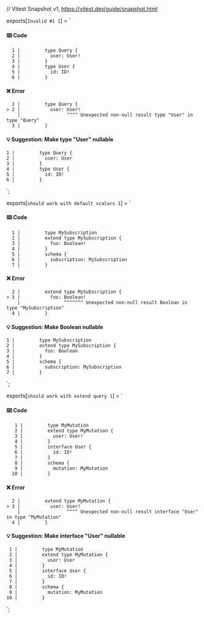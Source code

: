 // Vitest Snapshot v1, https://vitest.dev/guide/snapshot.html

exports[`Invalid #1 1`] = `
#### ⌨️ Code

      1 |         type Query {
      2 |           user: User!
      3 |         }
      4 |         type User {
      5 |           id: ID!
      6 |         }

#### ❌ Error

      1 |         type Query {
    > 2 |           user: User!
        |                 ^^^^ Unexpected non-null result type "User" in type "Query"
      3 |         }

#### 💡 Suggestion: Make type "User" nullable

    1 |         type Query {
    2 |           user: User
    3 |         }
    4 |         type User {
    5 |           id: ID!
    6 |         }
`;

exports[`should work with default scalars 1`] = `
#### ⌨️ Code

      1 |         type MySubscription
      2 |         extend type MySubscription {
      3 |           foo: Boolean!
      4 |         }
      5 |         schema {
      6 |           subscription: MySubscription
      7 |         }

#### ❌ Error

      2 |         extend type MySubscription {
    > 3 |           foo: Boolean!
        |                ^^^^^^^ Unexpected non-null result Boolean in type "MySubscription"
      4 |         }

#### 💡 Suggestion: Make Boolean nullable

    1 |         type MySubscription
    2 |         extend type MySubscription {
    3 |           foo: Boolean
    4 |         }
    5 |         schema {
    6 |           subscription: MySubscription
    7 |         }
`;

exports[`should work with extend query 1`] = `
#### ⌨️ Code

       1 |         type MyMutation
       2 |         extend type MyMutation {
       3 |           user: User!
       4 |         }
       5 |         interface User {
       6 |           id: ID!
       7 |         }
       8 |         schema {
       9 |           mutation: MyMutation
      10 |         }

#### ❌ Error

      2 |         extend type MyMutation {
    > 3 |           user: User!
        |                 ^^^^ Unexpected non-null result interface "User" in type "MyMutation"
      4 |         }

#### 💡 Suggestion: Make interface "User" nullable

     1 |         type MyMutation
     2 |         extend type MyMutation {
     3 |           user: User
     4 |         }
     5 |         interface User {
     6 |           id: ID!
     7 |         }
     8 |         schema {
     9 |           mutation: MyMutation
    10 |         }
`;
